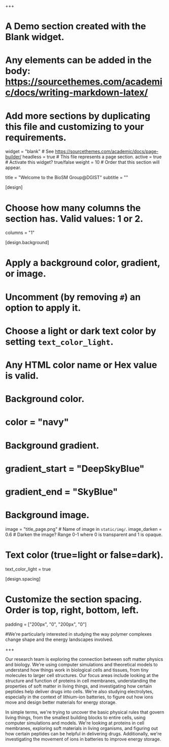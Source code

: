 +++
# A Demo section created with the Blank widget.
# Any elements can be added in the body: https://sourcethemes.com/academic/docs/writing-markdown-latex/
# Add more sections by duplicating this file and customizing to your requirements.

widget = "blank"  # See https://sourcethemes.com/academic/docs/page-builder/
headless = true  # This file represents a page section.
active = true  # Activate this widget? true/false
weight = 10  # Order that this section will appear.

title = "Welcome to the BioSM Group@DGIST"
subtitle = ""

[design]
  # Choose how many columns the section has. Valid values: 1 or 2.
  columns = "1"

[design.background]
  # Apply a background color, gradient, or image.
  #   Uncomment (by removing `#`) an option to apply it.
  #   Choose a light or dark text color by setting `text_color_light`.
  #   Any HTML color name or Hex value is valid.
  
  # Background color.
  # color = "navy"
  
  # Background gradient.
  # gradient_start = "DeepSkyBlue"
  # gradient_end = "SkyBlue"
  
  # Background image.
   image = "title_page.png"  # Name of image in `static/img/`.
   image_darken = 0.6 # Darken the image? Range 0-1 where 0 is transparent and 1 is opaque.

  # Text color (true=light or false=dark).
  text_color_light = true  
  
[design.spacing]
  # Customize the section spacing. Order is top, right, bottom, left.
  padding = ["200px", "0", "200px", "0"]


#We're particularly interested in studying the way polymer complexes change shape and the energy landscapes involved.

+++

Our research team is exploring the connection between soft matter physics and biology. We're using computer simulations and theoretical models to understand how things work in biological cells and tissues, from tiny molecules to larger cell structures.  Our focus areas include looking at the structure and function of proteins in cell membranes, understanding the properties of soft matter in living things, and investigating how certain peptides help deliver drugs into cells. We're also studying electrolytes, especially in the context of lithium-ion batteries, to figure out how ions move and design better materials for energy storage.

In simple terms, we're trying to uncover the basic physical rules that govern living things, from the smallest building blocks to entire cells, using computer simulations and models. We're looking at proteins in cell membranes, exploring soft materials in living organisms, and figuring out how certain peptides can be helpful in delivering drugs. Additionally, we're investigating the movement of ions in batteries to improve energy storage.

